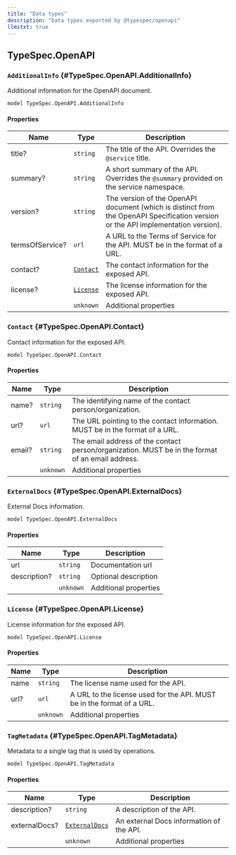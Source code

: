 ```yaml
---
title: "Data types"
description: "Data types exported by @typespec/openapi"
llmstxt: true
---
```


## TypeSpec.OpenAPI

### `AdditionalInfo` {#TypeSpec.OpenAPI.AdditionalInfo}

Additional information for the OpenAPI document.

```typespec
model TypeSpec.OpenAPI.AdditionalInfo
```

#### Properties

| Name            | Type                                                  | Description                                                                                                                       |
| --------------- | ----------------------------------------------------- | --------------------------------------------------------------------------------------------------------------------------------- |
| title?          | `string`                                              | The title of the API. Overrides the `@service` title.                                                                             |
| summary?        | `string`                                              | A short summary of the API. Overrides the `@summary` provided on the service namespace.                                           |
| version?        | `string`                                              | The version of the OpenAPI document (which is distinct from the OpenAPI Specification version or the API implementation version). |
| termsOfService? | `url`                                                 | A URL to the Terms of Service for the API. MUST be in the format of a URL.                                                        |
| contact?        | [`Contact`](./data-types.md#TypeSpec.OpenAPI.Contact) | The contact information for the exposed API.                                                                                      |
| license?        | [`License`](./data-types.md#TypeSpec.OpenAPI.License) | The license information for the exposed API.                                                                                      |
|                 | `unknown`                                             | Additional properties                                                                                                             |

### `Contact` {#TypeSpec.OpenAPI.Contact}

Contact information for the exposed API.

```typespec
model TypeSpec.OpenAPI.Contact
```

#### Properties

| Name   | Type      | Description                                                                                      |
| ------ | --------- | ------------------------------------------------------------------------------------------------ |
| name?  | `string`  | The identifying name of the contact person/organization.                                         |
| url?   | `url`     | The URL pointing to the contact information. MUST be in the format of a URL.                     |
| email? | `string`  | The email address of the contact person/organization. MUST be in the format of an email address. |
|        | `unknown` | Additional properties                                                                            |

### `ExternalDocs` {#TypeSpec.OpenAPI.ExternalDocs}

External Docs information.

```typespec
model TypeSpec.OpenAPI.ExternalDocs
```

#### Properties

| Name         | Type      | Description           |
| ------------ | --------- | --------------------- |
| url          | `string`  | Documentation url     |
| description? | `string`  | Optional description  |
|              | `unknown` | Additional properties |

### `License` {#TypeSpec.OpenAPI.License}

License information for the exposed API.

```typespec
model TypeSpec.OpenAPI.License
```

#### Properties

| Name | Type      | Description                                                            |
| ---- | --------- | ---------------------------------------------------------------------- |
| name | `string`  | The license name used for the API.                                     |
| url? | `url`     | A URL to the license used for the API. MUST be in the format of a URL. |
|      | `unknown` | Additional properties                                                  |

### `TagMetadata` {#TypeSpec.OpenAPI.TagMetadata}

Metadata to a single tag that is used by operations.

```typespec
model TypeSpec.OpenAPI.TagMetadata
```

#### Properties

| Name          | Type                                                            | Description                              |
| ------------- | --------------------------------------------------------------- | ---------------------------------------- |
| description?  | `string`                                                        | A description of the API.                |
| externalDocs? | [`ExternalDocs`](./data-types.md#TypeSpec.OpenAPI.ExternalDocs) | An external Docs information of the API. |
|               | `unknown`                                                       | Additional properties                    |
